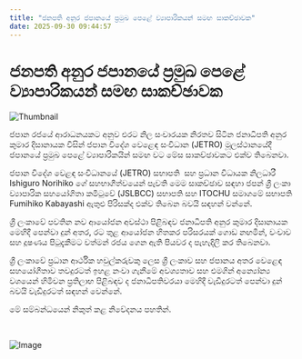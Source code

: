 ```yaml
---
title: "ජනපති අනුර ජපානයේ ප්‍රමුඛ පෙළේ ව්‍යාපාරිකයන් සමඟ සාකච්ඡාවක"
date: 2025-09-30 09:44:57
---
```


# ජනපති අනුර ජපානයේ ප්‍රමුඛ පෙළේ ව්‍යාපාරිකයන් සමඟ සාකච්ඡාවක

![Thumbnail](https://helakuru.sgp1.cdn.digitaloceanspaces.com/esana/images/lib/anura-japan-jkp.jpg)

ජපාන රජයේ ආරාධනයකට අනුව එරට නිල සංචාරයක නිරතව සිටින ජනාධිපති අනුර කුමාර දිසානායක විසින් ජපාන විදේශ වෙළෙඳ සංවිධාන (JETRO) මූලස්ථානයේදී ජපානයේ ප්‍රමුඛ පෙළේ ව්‍යාපාරිකයින් සමඟ වට මේස සාකච්ඡාවකට එක්ව තිබෙනවා.

ජපාන විදේශ වෙළඳ සංවිධානයේ (JETRO) සභාපති  සහ ප්‍රධාන විධායක නිලධාරී Ishiguro Norihiko ගේ සහභාගීත්වයෙන් පැවති මෙම සාකච්ඡාව සඳහා ජපන් ශ්‍රී ලංකා ව්‍යාපාරික සහයෝගිතා කමිටුවේ (JSLBCC) සභාපති සහ ITOCHU සමාගමේ සභාපති Fumihiko Kabayashi ඇතුළු පිරිසක්ද එක්ව තිබෙන බවයි සඳහන් වන්නේ.

ශ්‍රී ලංකාවේ පවතින නව ආයෝජන අවස්ථා පිළිබඳව ජනාධිපති අනුර කුමාර දිසානායක මෙහිදී පෙන්වා දුන් අතර, රට තුළ ආයෝජන හිතකර පරිසරයක් ගොඩ නඟමින්, වංචාව සහ දූෂණය පිටුදැකීමට වත්මන් රජය ගෙන ඇති පියවර ද පැහැදිලි කර තිබෙනවා.

ශ්‍රී ලංකාවේ ප්‍රධාන ආර්ථික හවුල්කරුවකු ලෙස ශ්‍රී ලංකාව සහ ජපානය අතර වෙළෙඳ සහයෝගීතාව තවදුරටත් ඉහළ නංවා ගැනීමේ අවශ්‍යතාව සහ එමගින් අන්‍යෝන්‍ය වශයෙන් හිමිවන ප්‍රතිලාභ පිළිබඳව ද ජනාධිපතිවරයා මෙහිදී වැඩිදුරටත් පෙන්වා දුන් බවයි වැඩිදුරටත් සඳහන් වෙන්නේ.

මේ සම්බන්ධයෙන් නිකුත් කළ නිවේදනය පහතින්.

 

![Image](https://helakuru.sgp1.cdn.digitaloceanspaces.com/esana/images/68db20e216e70pdf_page_0.jpeg)

